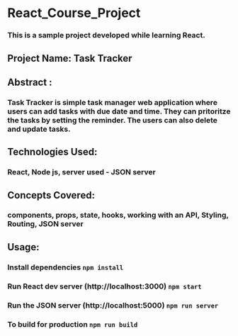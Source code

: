# React_Course_Project

### This is a sample project developed while learning React.

##  Project Name:   Task Tracker 

## Abstract : 
### Task Tracker is simple task manager web application where users can add tasks with due date and time. They can pritoritze the tasks by setting the reminder. The users can also delete and update tasks. 

## Technologies Used:

### React, Node js, server used - JSON server

## Concepts Covered:

### components, props, state, hooks, working with an API, Styling, Routing, JSON server

## Usage:

### Install dependencies `npm install`
### Run React dev server (http://localhost:3000) `npm start`
### Run the JSON server (http://localhost:5000)  `npm run server`
### To build for production `npm run build`

